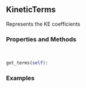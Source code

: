 ## <a id="Psience.VPT2.Terms.KineticTerms">KineticTerms</a>
Represents the KE coefficients

### Properties and Methods
<a id="Psience.VPT2.Terms.KineticTerms.get_terms" class="docs-object-method">&nbsp;</a>
```python
get_terms(self): 
```

### Examples


